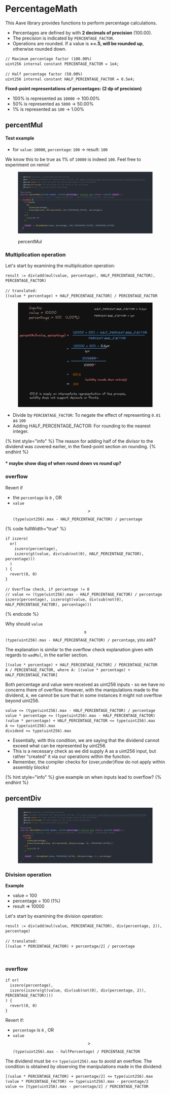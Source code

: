 # PercentageMath

This Aave library provides functions to perform percentage calculations.

* Percentages are defined by with **2 decimals of precision** (100.00).&#x20;
* The precision is indicated by `PERCENTAGE_FACTOR`.
* Operations are rounded. If a value is **>=.5, will be rounded up**, otherwise rounded down.

```solidity
// Maximum percentage factor (100.00%)
uint256 internal constant PERCENTAGE_FACTOR = 1e4;

// Half percentage factor (50.00%)
uint256 internal constant HALF_PERCENTAGE_FACTOR = 0.5e4;
```

**Fixed-point representations of percentages: (2 dp of precision)**

* 100% is represented as `10000` -> 100.00%
* 50% is represented as `5000` -> 50.00%
* 1% is represented as `100` -> 1.00%

## percentMul

#### Test example

* for `value`: `10000`, `percentage`: `100` -> result: `100`

We know this to be true as 1% of `10000` is indeed `100`. Feel free to experiment on remix!

<figure><img src="../.gitbook/assets/image (113).png" alt=""><figcaption><p>percentMul</p></figcaption></figure>

### Multiplication operation

Let's start by examining the multiplication operation:

```solidity
result := div(add(mul(value, percentage), HALF_PERCENTAGE_FACTOR), PERCENTAGE_FACTOR)

// translated:
[(value * percentage) + HALF_PERCENTAGE_FACTOR] / PERCENTAGE_FACTOR
```

<figure><img src="../.gitbook/assets/image (97).png" alt="" width="563"><figcaption></figcaption></figure>

* Divide by `PERCENTAGE_FACTOR`: To negate the effect of representing `0.01` as `100`
* Adding HALF\_PERCENTAGE\_FACTOR: For rounding to the nearest integer.&#x20;

{% hint style="info" %}
The reason for adding half of the divisor to the dividend was covered earlier, in the fixed-point section on rounding.
{% endhint %}

#### \* maybe show diag of when round down vs round up?&#x20;

### overflow

Revert if

* the `percentage` is `0` , OR
* `value` $$\gt$$ `(type(uint256).max - HALF_PERCENTAGE_FACTOR) / percentage`

{% code fullWidth="true" %}
```solidity
if iszero(
  or(
    iszero(percentage),
    iszero(gt(value, div(sub(not(0), HALF_PERCENTAGE_FACTOR), percentage)))
  )
) {
  revert(0, 0)
}

// Overflow check, if percentage != 0
// value <= (type(uint256).max - HALF_PERCENTAGE_FACTOR) / percentage
iszero(percentage), iszero(gt(value, div(sub(not(0), HALF_PERCENTAGE_FACTOR), percentage)))
```
{% endcode %}

Why should `value` $$\leq$$`(type(uint256).max - HALF_PERCENTAGE_FACTOR) / percentage`, you ask?

The explanation is similar to the overflow check explanation given with regards to `wadMul`, in the earlier section.&#x20;

```solidity
[(value * percentage) + HALF_PERCENTAGE_FACTOR] / PERCENTAGE_FACTOR
A / PERCENTAGE_FACTOR, where A: [(value * percentage) + HALF_PERCENTAGE_FACTOR]
```

Both percentage and value were received as uint256 inputs - so we have no concerns there of overflow. However, with the manipulations made to the dividend, `A`, we cannot be sure that in some instances it might not overflow beyond uint256. &#x20;

```solidity
value <= (type(uint256).max - HALF_PERCENTAGE_FACTOR) / percentage
value * percentage <= (type(uint256).max - HALF_PERCENTAGE_FACTOR)
(value * percentage) + HALF_PERCENTAGE_FACTOR <= type(uint256).max
A <= type(uint256).max
dividend <= type(uint256).max
```

* Essentially, with this condition, we are saying that the dividend cannot exceed what can be represented by uint256.&#x20;
* This is a necessary check as we did supply A as a uint256 input, but rather "created" it via our operations within the function.
* Remember, the compiler checks for {over,under}flow do not apply within assembly blocks!

{% hint style="info" %}
give example on when inputs lead to overflow?
{% endhint %}

## percentDiv

<figure><img src="../.gitbook/assets/image (145).png" alt=""><figcaption></figcaption></figure>

### Division operation

**Example**

* value = 100
* percentage = 100 (1%)
* result => 10000

Let's start by examining the division operation:

```solidity
result := div(add(mul(value, PERCENTAGE_FACTOR), div(percentage, 2)), percentage)

// translated:
[(value * PERCENTAGE_FACTOR) + percentage/2] / percentage
```

<figure><img src="../.gitbook/assets/image (82).png" alt=""><figcaption></figcaption></figure>

### overflow

```solidity
if or(
  iszero(percentage),
  iszero(iszero(gt(value, div(sub(not(0), div(percentage, 2)), PERCENTAGE_FACTOR))))
) {
  revert(0, 0)
}
```

Revert if:

* `percentage` is `0` , OR
* `value` $$\gt$$ `(type(uint256).max - halfPercentage) / PERCENTAGE_FACTOR`

The dividend must be <= `type(uint256).max` to avoid an overflow. The condition is obtained by observing the manipulations made in the dividend:

```solidity
[(value * PERCENTAGE_FACTOR) + percentage/2] <= type(uint256).max
(value * PERCENTAGE_FACTOR) <= type(uint256).max - percentage/2
value <= [type(uint256).max - percentage/2] / PERCENTAGE_FACTOR
```
